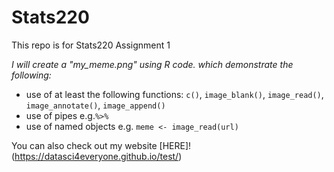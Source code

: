 # Stats220

This repo is for Stats220 Assignment 1

*I will create a "my_meme.png" using R code. which demonstrate the following:*
- use of at least the following functions: `c()`, `image_blank()`, `image_read()`, `image_annotate()`, `image_append()`
- use of pipes e.g.`%>%`
- use of named objects e.g. `meme <- image_read(url)`

You can also check out my website [HERE]!(https://datasci4everyone.github.io/test/)
